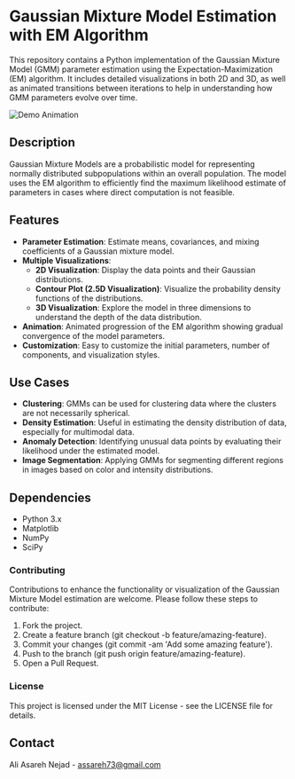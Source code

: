 # Gaussian Mixture Model Estimation with EM Algorithm

This repository contains a Python implementation of the Gaussian Mixture Model (GMM) parameter estimation using the Expectation-Maximization (EM) algorithm. It includes detailed visualizations in both 2D and 3D, as well as animated transitions between iterations to help in understanding how GMM parameters evolve over time.

![Demo Animation](https://github.com/AliAssareh/GaussianMixtureModels/blob/main/2.5d_gmm.gif?raw=true)


## Description

Gaussian Mixture Models are a probabilistic model for representing normally distributed subpopulations within an overall population. The model uses the EM algorithm to efficiently find the maximum likelihood estimate of parameters in cases where direct computation is not feasible.

## Features

- **Parameter Estimation**: Estimate means, covariances, and mixing coefficients of a Gaussian mixture model.
- **Multiple Visualizations**:
  - **2D Visualization**: Display the data points and their Gaussian distributions.
  - **Contour Plot (2.5D Visualization)**: Visualize the probability density functions of the distributions.
  - **3D Visualization**: Explore the model in three dimensions to understand the depth of the data distribution.
- **Animation**: Animated progression of the EM algorithm showing gradual convergence of the model parameters.
- **Customization**: Easy to customize the initial parameters, number of components, and visualization styles.

## Use Cases

- **Clustering**: GMMs can be used for clustering data where the clusters are not necessarily spherical.
- **Density Estimation**: Useful in estimating the density distribution of data, especially for multimodal data.
- **Anomaly Detection**: Identifying unusual data points by evaluating their likelihood under the estimated model.
- **Image Segmentation**: Applying GMMs for segmenting different regions in images based on color and intensity distributions.

## Dependencies

- Python 3.x
- Matplotlib
- NumPy
- SciPy

### Contributing
Contributions to enhance the functionality or visualization of the Gaussian Mixture Model estimation are welcome. Please follow these steps to contribute:

1. Fork the project.
2. Create a feature branch (git checkout -b feature/amazing-feature).
3. Commit your changes (git commit -am 'Add some amazing feature').
4. Push to the branch (git push origin feature/amazing-feature).
5. Open a Pull Request.

### License
This project is licensed under the MIT License - see the LICENSE file for details.

## Contact

Ali Asareh Nejad - assareh73@gmail.com
